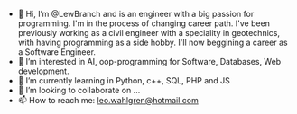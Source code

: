 - 👋 Hi, I’m @LewBranch and is an engineer with a big passion for programming. I'm in the process of changing career path. I've been previously working as a civil engineer with a speciality in geotechnics, with having programming as a side hobby. I'll now beggining a career as a Software Engineer. 
- 👀 I’m interested in AI, oop-programming for Software, Databases, Web development. 
- 🌱 I’m currently learning in Python, c++, SQL, PHP and JS
- 💞️ I’m looking to collaborate on ...
- 📫 How to reach me: leo.wahlgren@hotmail.com

<!---
LewBranch/LewBranch is a ✨ special ✨ repository because its `README.md` (this file) appears on your GitHub profile.
You can click the Preview link to take a look at your changes.
--->
